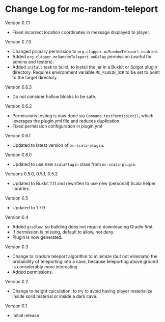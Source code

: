 # Change Log for mc-random-teleport

Version 0.7.1

* Fixed incorrect location coordinates in message displayed to player.

Version 0.7.0

* Changed primary permission to `org.clapper.mcRandomTeleport.enabled`.
* Added `org.clapper.mcRandomTeleport.noDelay` permission (useful for admins
  and testers).
* Added `install` task to build, to install the jar in a Bukkit or Spigot
  plugin directory. Requires environment variable `MC_PLUGIN_DIR` to be set
  to point to the target directory.

Version 0.6.3

* Do not consider hollow blocks to be safe.

Version 0.6.2

* Permissions testing is now done via `Command.testPermission()`, which
  leverages the plugin.yml file and reduces duplication.
* Fixed permission configuration in plugin.yml

Version 0.6.1

* Updated to latest version of `mc-scala-plugin`.

Version 0.6.0

* Updated to use new `ScalaPlugin` class from `mc-scala-plugin`.

Versions 0.5.0, 0.5.1, 0.5.2

* Updated to Bukkit 1.11 and rewritten to use new (personal) Scala helper 
  libraries.

Version 0.5

* Updated to 1.7.9

Version 0.4

* Added `gradlew`, so building does not require downloading Gradle first.
* If permission is missing, default to allow, not deny.
* Plugin is now generated.

Version 0.3

* Change to random teleport algorithm to minimize (but not eliminate)
  the probability of teleporting into a cave, because teleporting above
  ground is considerably more interesting.
* Added permissions.

Version 0.2

* Change to height calculation, to try to avoid having player materialize
  inside solid material or inside a dark cave.

Version 0.1

* Initial release
